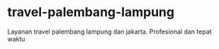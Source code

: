 # travel-palembang-lampung
Layanan travel palembang lampung dan jakarta. Profesional dan tepat waktu
